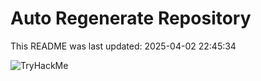# Auto Regenerate Repository

This README was last updated: 2025-04-02 22:45:34

 ![TryHackMe](https://tryhackme.com/badge/533634)